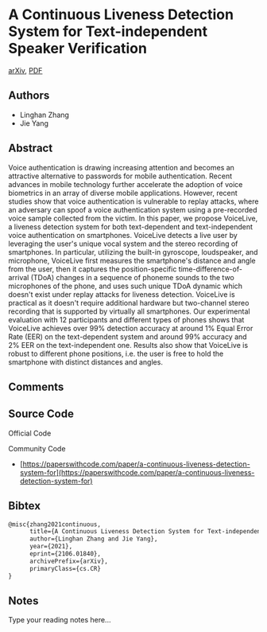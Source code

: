 
# A Continuous Liveness Detection System for Text-independent Speaker Verification

[arXiv](https://arxiv.org/abs/2106.01840), [PDF](https://arxiv.org/pdf/2106.01840.pdf)

## Authors

- Linghan Zhang
- Jie Yang

## Abstract

Voice authentication is drawing increasing attention and becomes an attractive alternative to passwords for mobile authentication. Recent advances in mobile technology further accelerate the adoption of voice biometrics in an array of diverse mobile applications. However, recent studies show that voice authentication is vulnerable to replay attacks, where an adversary can spoof a voice authentication system using a pre-recorded voice sample collected from the victim. In this paper, we propose VoiceLive, a liveness detection system for both text-dependent and text-independent voice authentication on smartphones. VoiceLive detects a live user by leveraging the user's unique vocal system and the stereo recording of smartphones. In particular, utilizing the built-in gyroscope, loudspeaker, and microphone, VoiceLive first measures the smartphone's distance and angle from the user, then it captures the position-specific time-difference-of-arrival (TDoA) changes in a sequence of phoneme sounds to the two microphones of the phone, and uses such unique TDoA dynamic which doesn't exist under replay attacks for liveness detection. VoiceLive is practical as it doesn't require additional hardware but two-channel stereo recording that is supported by virtually all smartphones. Our experimental evaluation with 12 participants and different types of phones shows that VoiceLive achieves over 99% detection accuracy at around 1% Equal Error Rate (EER) on the text-dependent system and around 99% accuracy and 2% EER on the text-independent one. Results also show that VoiceLive is robust to different phone positions, i.e. the user is free to hold the smartphone with distinct distances and angles.

## Comments



## Source Code

Official Code



Community Code

- [https://paperswithcode.com/paper/a-continuous-liveness-detection-system-for](https://paperswithcode.com/paper/a-continuous-liveness-detection-system-for)

## Bibtex

```tex
@misc{zhang2021continuous,
      title={A Continuous Liveness Detection System for Text-independent Speaker Verification}, 
      author={Linghan Zhang and Jie Yang},
      year={2021},
      eprint={2106.01840},
      archivePrefix={arXiv},
      primaryClass={cs.CR}
}
```

## Notes

Type your reading notes here...

